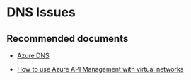 <properties
    pageTitle="DNS Issues"
    description="DNS Issues"
    service="microsoft.apim"
    resource="apimanagement"
    authors="jtwalters25"
    displayOrder="17"
    selfHelpType="generic"
    supportTopicIds="32318294"
    resourceTags=""
    productPesIds="15551"
    cloudEnvironments="public"
/>

# DNS Issues

## **Recommended documents**
* [Azure DNS](https://docs.microsoft.com/en-us/rest/api/dns/)
	
* [How to use Azure API Management with virtual networks](https://docs.microsoft.com/en-us/azure/api-management/api-management-using-with-vnet)
	

